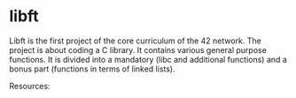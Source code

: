 # libft
Libft is the first project of the core curriculum of the 42 network. The project is about coding a C library. It contains various general purpose functions. It is divided into a mandatory (libc and additional functions) and a bonus part (functions in terms of linked lists).

Resources:
